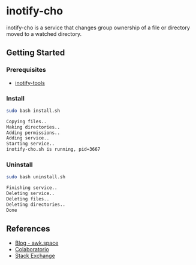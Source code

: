 # inotify-cho

inotify-cho is a service that changes group ownership of a file or directory moved to a watched directory.

## Getting Started

### Prerequisites

* [inotify-tools](https://github.com/rvoicilas/inotify-tools/wiki)

### Install

```bash
sudo bash install.sh
```

```bash
Copying files..
Making directories..
Adding permissions..
Adding service..
Starting service..
inotify-cho.sh is running, pid=3667
```

### Uninstall

```bash
sudo bash uninstall.sh
```

```bash
Finishing service..
Deleting service..
Deleting files..
Deleting directories..
Done
```
## References

* [Blog - awk.space](https://awk.space/blog/inotifywait-batching/)
* [Colaboratorio](https://colaboratorio.net/davidochobits/sysadmin/2017/registro-cambios-sistema-ficheros-inotify/)
* [Stack Exchange](https://unix.stackexchange.com/questions/20357/how-can-i-make-a-script-in-etc-init-d-start-at-boot)
